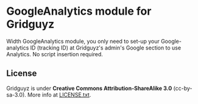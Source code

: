 GoogleAnalytics module for Gridguyz
===================================

Width GoogleAnalytics module, you only need to set-up your Google-analytics ID
(tracking ID) at Gridguyz's admin's Google section to use Analytics.
No script insertion required.

License
-------

Gridguyz is under **Creative Commons Attribution-ShareAlike 3.0** (cc-by-sa-3.0).
More info at [LICENSE.txt](LICENSE.txt).
